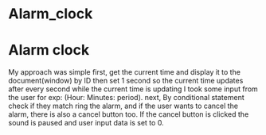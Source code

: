 # Alarm_clock

# Alarm clock

My approach was simple 
first, get the current time and display it to the document(window) by ID
then set 1 second so the current time updates after every second
while the current time is updating I took some input from the user for exp: (Hour: Minutes: period).
next, By conditional statement check if they match ring the alarm, and if the user wants to cancel the alarm, there is also a cancel button too.
If the cancel button is clicked the sound is paused and user input data is set to 0. 
